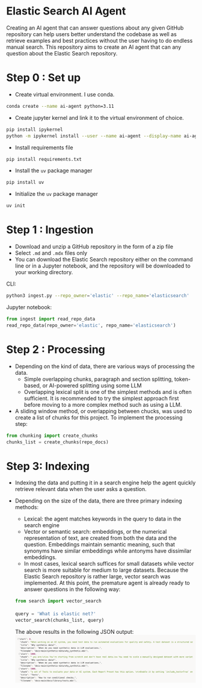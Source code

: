 # Elastic Search AI Agent
Creating an AI agent that can answer questions about any given GitHub repository can help users better understand the codebase as well as retrieve examples and best practices without the user having to do endless manual search. This repository aims to create an AI agent that can any question about the Elastic Search repository.


# Step 0 : Set up

- Create virtual environment. I use conda.

```bash
conda create --name ai-agent python=3.11
```

- Create jupyter kernel and link it to the virtual environment of choice.

```bash
pip install ipykernel
python -m ipykernel install --user --name ai-agent --display-name ai-agent
```

- Install requirements file

```bash
pip install requirements.txt
```

- Install the `uv` package manager

```bash
pip install uv
```

- Initialize the `uv` package manager
```bash
uv init
```

# Step 1 : Ingestion

- Download and unzip a GitHub repository in the form of a zip file
- Select `.md` and `.mdx` files only
- You can download the Elastic Search repository either on the command line or in a Jupyter notebook, and the repository will be downloaded to your working directory.

CLI: 

```bash
python3 ingest.py --repo_owner='elastic' --repo_name='elasticsearch'
```

Jupyter notebook:

```python
from ingest import read_repo_data
read_repo_data(repo_owner='elastic', repo_name='elasticsearch')
```

# Step 2 : Processing

- Depending on the kind of data, there are various ways of processing the data.
    - Simple overlapping chunks, paragraph and section splitting, token-based, or AI-powered splitting using some LLM
    - Overlapping lexical split is one of the simplest methods and is often sufficient. It is recommended to try the simplest approach first before moving to a more complex method such as using a LLM.
- A sliding window method, or overlapping between chucks, was used to create a list of chunks for this project. To implement the processing step:

```python
from chunking import create_chunks
chunks_list = create_chunks(repo_docs)
```

# Step 3: Indexing

- Indexing the data and putting it in a search engine help the agent quickly retrieve relevant data when the user asks a question.
- Depending on the size of the data, there are three primary indexing methods:
    - Lexical: the agent matches keywords in the query to data in the search engine
    - Vector or semantic search: embeddings, or the numerical representation of text, are created from both the data and the question. Embeddings maintain semantic meaning, such that synonyms have similar embeddings while antonyms have dissimilar embeddings.
    - In most cases, lexical search suffices for small datasets while vector search is more suitable for medium to large datasets. Because the Elastic Search repository is rather large, vector search was implemented. At this point, the premature agent is already ready to answer questions in the following way:
    
    ```python
    from search import vector_search
    
    query = 'What is elastic net?'
    vector_search(chunks_list, query)
    ```
    
    The above results in the following JSON output:
    ![](json-example-output.png)